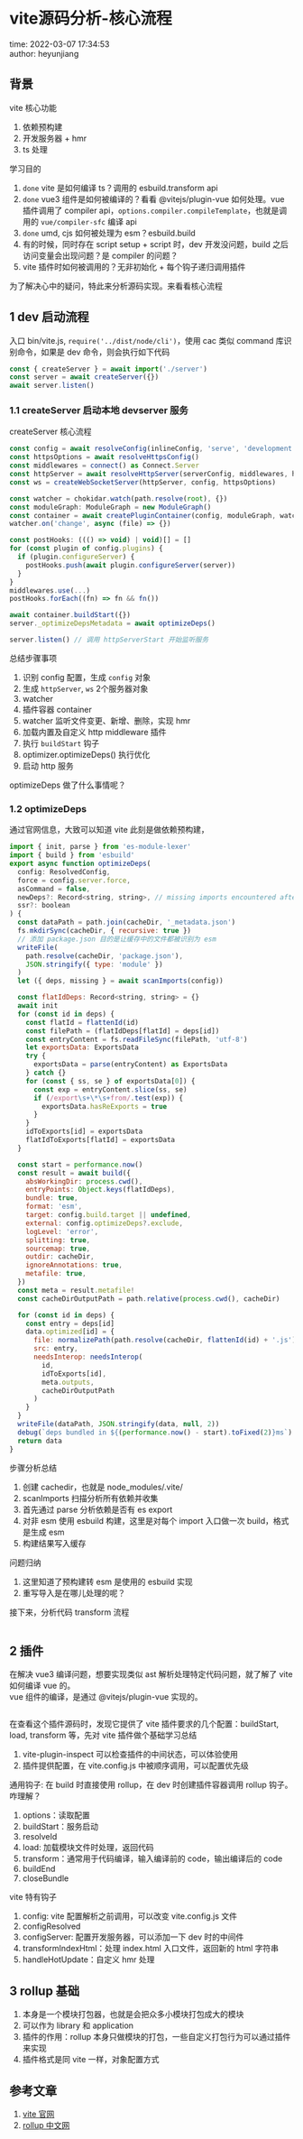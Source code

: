 # vite源码分析-核心流程

time: 2022-03-07 17:34:53  
author: heyunjiang

## 背景

vite 核心功能  
1. 依赖预构建
2. 开发服务器 + hmr
3. ts 处理

学习目的  
1. `done` vite 是如何编译 ts？调用的 esbuild.transform api
2. `done` vue3 组件是如何被编译的？看看 @vitejs/plugin-vue 如何处理。vue 插件调用了 compiler api，`options.compiler.compileTemplate`，也就是调用的 `vue/compiler-sfc` 编译 api
3. `done` umd, cjs 如何被处理为 esm？esbuild.build
4. 有的时候，同时存在 script setup + script 时，dev 开发没问题，build 之后访问变量会出现问题？是 compiler 的问题？
5. vite 插件时如何被调用的？无非初始化 + 每个钩子递归调用插件

为了解决心中的疑问，特此来分析源码实现。来看看核心流程

## 1 dev 启动流程

入口 bin/vite.js, `require('../dist/node/cli')`，使用 cac 类似 command 库识别命令，如果是 dev 命令，则会执行如下代码  
```javascript
const { createServer } = await import('./server')
const server = await createServer({})
await server.listen()
```

### 1.1 createServer 启动本地 devserver 服务

createServer 核心流程
```javascript
const config = await resolveConfig(inlineConfig, 'serve', 'development')
const httpsOptions = await resolveHttpsConfig()
const middlewares = connect() as Connect.Server
const httpServer = await resolveHttpServer(serverConfig, middlewares, httpsOptions)
const ws = createWebSocketServer(httpServer, config, httpsOptions)

const watcher = chokidar.watch(path.resolve(root), {})
const moduleGraph: ModuleGraph = new ModuleGraph()
const container = await createPluginContainer(config, moduleGraph, watcher)
watcher.on('change', async (file) => {})

const postHooks: ((() => void) | void)[] = []
for (const plugin of config.plugins) {
  if (plugin.configureServer) {
    postHooks.push(await plugin.configureServer(server))
  }
}
middlewares.use(...)
postHooks.forEach((fn) => fn && fn())

await container.buildStart({})
server._optimizeDepsMetadata = await optimizeDeps()

server.listen() // 调用 httpServerStart 开始监听服务
```

总结步骤事项  
1. 识别 config 配置，生成 `config` 对象
2. 生成 `httpServer`, `ws` 2个服务器对象
3. watcher
4. 插件容器 container
5. watcher 监听文件变更、新增、删除，实现 hmr
6. 加载内置及自定义 http middleware 插件
7. 执行 `buildStart` 钩子
8. optimizer.optimizeDeps() 执行优化
9. 启动 http 服务

optimizeDeps 做了什么事情呢？

### 1.2 optimizeDeps

通过官网信息，大致可以知道 vite 此刻是做依赖预构建，

```javascript
import { init, parse } from 'es-module-lexer'
import { build } from 'esbuild'
export async function optimizeDeps(
  config: ResolvedConfig,
  force = config.server.force,
  asCommand = false,
  newDeps?: Record<string, string>, // missing imports encountered after server has started
  ssr?: boolean
) {
  const dataPath = path.join(cacheDir, '_metadata.json')
  fs.mkdirSync(cacheDir, { recursive: true })
  // 添加 package.json 目的是让缓存中的文件都被识别为 esm
  writeFile(
    path.resolve(cacheDir, 'package.json'),
    JSON.stringify({ type: 'module' })
  )
  let ({ deps, missing } = await scanImports(config))

  const flatIdDeps: Record<string, string> = {}
  await init
  for (const id in deps) {
    const flatId = flattenId(id)
    const filePath = (flatIdDeps[flatId] = deps[id])
    const entryContent = fs.readFileSync(filePath, 'utf-8')
    let exportsData: ExportsData
    try {
      exportsData = parse(entryContent) as ExportsData
    } catch {}
    for (const { ss, se } of exportsData[0]) {
      const exp = entryContent.slice(ss, se)
      if (/export\s+\*\s+from/.test(exp)) {
        exportsData.hasReExports = true
      }
    }
    idToExports[id] = exportsData
    flatIdToExports[flatId] = exportsData
  }

  const start = performance.now()
  const result = await build({
    absWorkingDir: process.cwd(),
    entryPoints: Object.keys(flatIdDeps),
    bundle: true,
    format: 'esm',
    target: config.build.target || undefined,
    external: config.optimizeDeps?.exclude,
    logLevel: 'error',
    splitting: true,
    sourcemap: true,
    outdir: cacheDir,
    ignoreAnnotations: true,
    metafile: true,
  })
  const meta = result.metafile!
  const cacheDirOutputPath = path.relative(process.cwd(), cacheDir)

  for (const id in deps) {
    const entry = deps[id]
    data.optimized[id] = {
      file: normalizePath(path.resolve(cacheDir, flattenId(id) + '.js')),
      src: entry,
      needsInterop: needsInterop(
        id,
        idToExports[id],
        meta.outputs,
        cacheDirOutputPath
      )
    }
  }
  writeFile(dataPath, JSON.stringify(data, null, 2))
  debug(`deps bundled in ${(performance.now() - start).toFixed(2)}ms`)
  return data
}
```
步骤分析总结  
1. 创建 cachedir，也就是 node_modules/.vite/
2. scanImports 扫描分析所有依赖并收集
3. 首先通过 parse 分析依赖是否有 es export
4. 对非 esm 使用 esbuild 构建，这里是对每个 import 入口做一次 build，格式是生成 esm
5. 构建结果写入缓存

问题归纳  
1. 这里知道了预构建转 esm 是使用的 esbuild 实现
2. 重写导入是在哪儿处理的呢？

接下来，分析代码 transform 流程

```javascript

```

## 2 插件

在解决 vue3 编译问题，想要实现类似 ast 解析处理特定代码问题，就了解了 vite 如何编译 vue 的。  
vue 组件的编译，是通过 @vitejs/plugin-vue 实现的。
```javascript

```
在查看这个插件源码时，发现它提供了 vite 插件要求的几个配置：buildStart, load, transform 等，先对 vite 插件做个基础学习总结

1. vite-plugin-inspect 可以检查插件的中间状态，可以体验使用
2. 插件提供配置，在 vite.config.js 中被顺序调用，可以配置优先级

通用钩子: 在 build 时直接使用 rollup，在 dev 时创建插件容器调用 rollup 钩子。咋理解？  
1. options：读取配置
2. buildStart：服务启动
3. resolveId
4. load: 加载模块文件时处理，返回代码
5. transform：通常用于代码编译，输入编译前的 code，输出编译后的 code
6. buildEnd
7. closeBundle

vite 特有钩子  
1. config: vite 配置解析之前调用，可以改变 vite.config.js 文件
2. configResolved
3. configServer: 配置开发服务器，可以添加一下 dev 时的中间件
4. transformIndexHtml：处理 index.html 入口文件，返回新的 html 字符串
5. handleHotUpdate：自定义 hmr 处理

## 3 rollup 基础

1. 本身是一个模块打包器，也就是会把众多小模块打包成大的模块
2. 可以作为 library 和 application
3. 插件的作用：rollup 本身只做模块的打包，一些自定义打包行为可以通过插件来实现
4. 插件格式是同 vite 一样，对象配置方式

## 参考文章

1. [vite 官网](https://vitejs.bootcss.com/guide/api-plugin.html#universal-hooks)
2. [rollup 中文网](https://www.rollupjs.com/guide/plugin-development)
